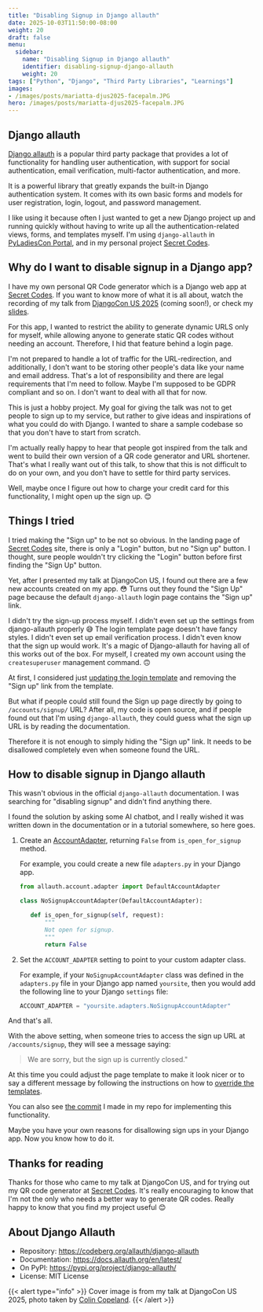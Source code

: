 ```yaml
---
title: "Disabling Signup in Django allauth"
date: 2025-10-03T11:50:00-08:00
weight: 20
draft: false
menu:
  sidebar:
    name: "Disabling Signup in Django allauth"
    identifier: disabling-signup-django-allauth
    weight: 20
tags: ["Python", "Django", "Third Party Libraries", "Learnings"]
images:
- /images/posts/mariatta-djus2025-facepalm.JPG
hero: /images/posts/mariatta-djus2025-facepalm.JPG
---
```



## Django allauth

[Django allauth](https://allauth.org/) is a popular third party package that provides a lot of functionality for handling user authentication,
with support for social authentication, email verification, multi-factor authentication, and more.

It is a powerful library that greatly expands the built-in Django authentication system. It comes with its own basic
forms and models for user registration, login, logout, and password management.

I like using it because often I just wanted to get a new Django project up and running quickly without having to write
up all the authentication-related views, forms, and templates myself. I'm using `django-allauth` in [PyLadiesCon
Portal](https://portal.pyladies.com), and in my personal project [Secret Codes](https://secretcodes.dev).


## Why do I want to disable signup in a Django app?

I have my own personal QR Code generator which is a Django web app at [Secret Codes](https://secretcodes.dev).
If you want to know more of what it is all about, watch the recording of my talk from
[DjangoCon US 2025](https://2025.djangocon.us/talks/reverse-engineering-the-qr-code-generator-and-url-forwarder-service/)
(coming soon!), or check
my [slides](https://secretcodes.dev/mariatta-djangocon-slide).

For this app, I wanted to restrict the ability to generate dynamic URLS only for myself, while allowing
anyone to generate static QR codes without needing an account. Therefore, I hid that feature behind a login page.

I'm not prepared to handle a lot of traffic for the URL-redirection, and additionally, I don't want to be storing
other people's data like your name and email address. That's a lot of responsibility and there are legal requirements
that I'm need to follow. Maybe I'm supposed to be GDPR compliant and so on. I don't want to deal with all that for now.

This is just a hobby project. My goal for giving the talk was not to get people to sign up to my service, but rather
to give ideas and inspirations of what you could do with Django. I wanted to share a sample codebase so that you
don't have to start from scratch.

I'm actually really happy to hear that people got inspired from the talk and went to build their own version of a
QR code generator and URL shortener. That's what I really want out of this talk, to show that this is not difficult
to do on your own, and you don't have to settle for third party services.

Well, maybe once I figure out how to charge your credit card for this functionality, I might open up the sign up. 😊 

## Things I tried

I tried making the "Sign up" to be not so obvious. In the landing page of [Secret Codes](https://secretcodes.dev) site,
there is only a "Login" button, but
no "Sign up" button. I thought, sure people wouldn't try clicking the "Login" button before first finding
the "Sign Up" button.

Yet, after I presented my talk at DjangoCon US, I found out there are a few new accounts created on my app. 😳
Turns out they found the "Sign Up" page because the default `django-allauth` login page contains the "Sign up" link.

I didn't try the sign-up process myself. I didn't even set up the settings from django-allauth properly 😅
The login template page doesn't have fancy styles. I didn't even set up email verification process. I didn't
even know that the sign up would work. It's a magic of Django-allauth for having all of this works out of the box.
For myself, I created my own account using the `createsuperuser` management command. 🙃

At first, I considered just [updating the login template](https://docs.allauth.org/en/dev/common/templates.html)
and removing the "Sign up" link from the template.

But what if people could
still found the Sign up page directly by going to `/accounts/signup/` URL? After all, my code is open source, and if
people found out that I'm using `django-allauth`, they could guess what the sign up URL is by reading the
documentation.

Therefore it is not enough to simply hiding the "Sign up" link. It needs to be disallowed completely even when someone
found the URL.

## How to disable signup in Django allauth

This wasn't obvious in the official `django-allauth` documentation. I was searching for "disabling signup"
and didn't find anything there.

I found the solution by asking some AI chatbot, and I really wished it was written down in the documentation or in a tutorial
somewhere, so here goes.

1. Create an [AccountAdapter](https://docs.allauth.org/en/dev/account/adapter.html#allauth.account.adapter.DefaultAccountAdapter),
   returning `False` from `is_open_for_signup` method.

   For example, you could create a new file `adapters.py` in your Django app.


    ```python
    from allauth.account.adapter import DefaultAccountAdapter

    class NoSignupAccountAdapter(DefaultAccountAdapter):

       def is_open_for_signup(self, request):
           """
           Not open for signup.
           """
           return False
    ```

2. Set the `ACCOUNT_ADAPTER` setting to point to your custom adapter class.

   For example, if your `NoSignupAccountAdapter` class was defined in the `adapters.py` file in your Django app named
   `yoursite`, then you would add the following line to your Django `settings` file:

    ```python
    ACCOUNT_ADAPTER = "yoursite.adapters.NoSignupAccountAdapter"
    ```

And that's all.

With the above setting, when someone tries to access the sign up URL at `/accounts/signup`, they will see a message saying:

> We are sorry, but the sign up is currently closed."

At this time you could adjust the page template to make it look nicer or to say a different message by following the
instructions on how to [override the templates](https://docs.allauth.org/en/dev/common/templates.html#overriding-the-built-in-templates).

You can also see 
[the commit](https://github.com/Mariatta/secretcodes/commit/74629e026ab58473a9e9149d5b983076ab85defe)
I made in my repo for implementing this functionality.


Maybe you have your own reasons for disallowing sign ups in your Django app. Now you know how to do it.

## Thanks for reading 

Thanks for those who came to my talk at DjangoCon US, and for trying out my QR code generator at [Secret Codes](https://secretcodes.dev).
It's really encouraging to know that I'm not the only who needs a better way to generate QR codes. Really happy
to know that you find my project useful 😊

## About Django Allauth

- Repository: https://codeberg.org/allauth/django-allauth
- Documentation: https://docs.allauth.org/en/latest/
- On PyPI: https://pypi.org/project/django-allauth/
- License: MIT License

{{< alert type="info" >}}
Cover image is from my talk at DjangoCon US 2025, photo taken by [Colin Copeland](http://www.linkedin.com/in/colincopeland/).
{{< /alert >}}
